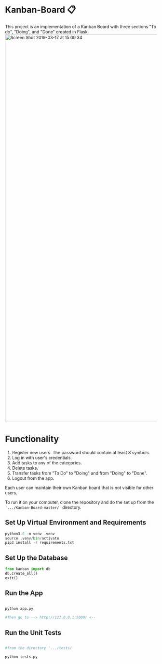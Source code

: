 # Kanban-Board 📋

This project is an implementation of a Kanban Board with three sections "To do", "Doing", and "Done" created in Flask. 
<img width="1280" alt="Screen Shot 2019-03-17 at 15 00 34" src="https://user-images.githubusercontent.com/29481335/54495832-66630280-48c6-11e9-8b5c-27e52b927f53.png">

# Functionality
1. Register new users. The password should contain at least 8 symbols.
2. Log in with user's credentials.
3. Add tasks to any of the categories.
4. Delete tasks.
5. Transfer tasks from "To Do" to "Doing" and from "Doing" to "Done".
6. Logout from the app.

Each user can maintain their own Kanban board that is not visible for other users.

To run it on your computer, clone the repository and do the set up from the `'.../Kanban-Board-master/'`  directory. 


 ## Set Up Virtual Environment and Requirements
```python
python3.6 -m venv .venv
source .venv/bin/activate
pip3 install -r requirements.txt
```

## Set Up the Database
```python
from kanban import db
db.create_all()
exit()
```
 

## Run the App 
```python

python app.py
 
#Then go to --> http://127.0.0.1:5000/ <--
 ```
 
 ## Run the Unit Tests 
 
 ```python
 
 #from the directory '.../tests/'
 
 python tests.py
 ```

